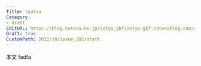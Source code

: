 ```yaml
---
Title: taatea
Category:
- draft
EditURL: https://blog.hatena.ne.jp/sotyo_gbf/sotyo-gbf.hatenablog.com/atom/entry/4207112889923734893
Draft: true
CustomPath: 2022/10/issue_205/draft
---
```


本文
fadfa
